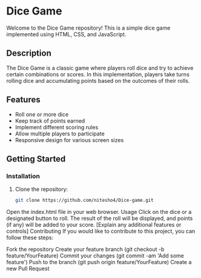 # Dice Game

Welcome to the Dice Game repository! This is a simple dice game implemented using HTML, CSS, and JavaScript.

## Description

The Dice Game is a classic game where players roll dice and try to achieve certain combinations or scores. In this implementation, players take turns rolling dice and accumulating points based on the outcomes of their rolls.

## Features

- Roll one or more dice
- Keep track of points earned
- Implement different scoring rules
- Allow multiple players to participate
- Responsive design for various screen sizes

## Getting Started

### Installation

1. Clone the repository:

   ```bash
   git clone https://github.com/nitesho4/Dice-game.git

Open the index.html file in your web browser.
Usage
Click on the dice or a designated button to roll.
The result of the roll will be displayed, and points (if any) will be added to your score.
[Explain any additional features or controls]
Contributing 
If you would like to contribute to this project, you can follow these steps:

Fork the repository
Create your feature branch (git checkout -b feature/YourFeature)
Commit your changes (git commit -am 'Add some feature')
Push to the branch (git push origin feature/YourFeature)
Create a new Pull Request
